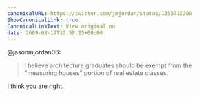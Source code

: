 ```yaml
---
canonicalURL: https://twitter.com/jmjordan/status/1355713200
ShowCanonicalLink: true
CanonicalLinkText: View original on
date: 2009-03-19T17:58:15+00:00
---
```

@jasonmjordan06:

> I believe architecture graduates should be exempt from the "measuring houses" portion of real estate classes.

I think you are right.
